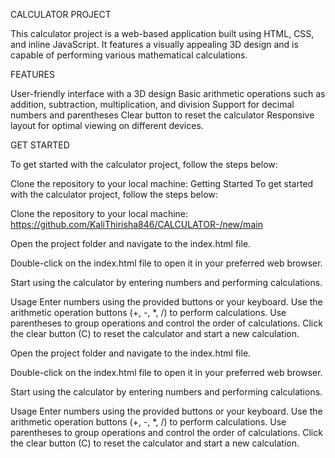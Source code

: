 CALCULATOR PROJECT

This calculator project is a web-based application built using HTML, CSS, and inline JavaScript.
It features a visually appealing 3D design and is capable of performing various mathematical calculations.

FEATURES

User-friendly interface with a 3D design
Basic arithmetic operations such as addition, subtraction, multiplication, and division
Support for decimal numbers and parentheses
Clear button to reset the calculator
Responsive layout for optimal viewing on different devices.

GET STARTED

To get started with the calculator project, follow the steps below:

Clone the repository to your local machine:
Getting Started
To get started with the calculator project, follow the steps below:

Clone the repository to your local machine:
https://github.com/KaliThirisha846/CALCULATOR-/new/main

Open the project folder and navigate to the index.html file.

Double-click on the index.html file to open it in your preferred web browser.

Start using the calculator by entering numbers and performing calculations.

Usage
Enter numbers using the provided buttons or your keyboard.
Use the arithmetic operation buttons (+, -, *, /) to perform calculations.
Use parentheses to group operations and control the order of calculations.
Click the clear button (C) to reset the calculator and start a new calculation.

Open the project folder and navigate to the index.html file.

Double-click on the index.html file to open it in your preferred web browser.

Start using the calculator by entering numbers and performing calculations.

Usage
Enter numbers using the provided buttons or your keyboard.
Use the arithmetic operation buttons (+, -, *, /) to perform calculations.
Use parentheses to group operations and control the order of calculations.
Click the clear button (C) to reset the calculator and start a new calculation.
